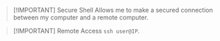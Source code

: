 
> [!IMPORTANT] Secure Shell
> Allows me to make a secured connection between my computer and a remote computer.


> [!IMPORTANT] Remote Access
> `ssh user@IP`.
> 

